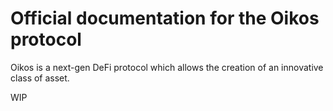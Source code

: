 # Official documentation for the Oikos protocol

Oikos is a next-gen DeFi protocol which allows the creation of an innovative class of asset. 

WIP